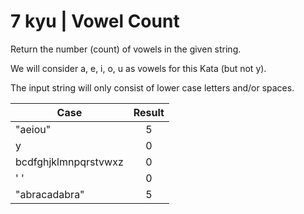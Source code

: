 # 7 kyu | Vowel Count

Return the number (count) of vowels in the given string.

We will consider a, e, i, o, u as vowels for this Kata (but not y).

The input string will only consist of lower case letters and/or spaces.

| Case        | Result           |
| ------------- |:-------------:|
| "aeiou"                           | 5 |
y                          | 0 |
bcdfghjklmnpqrstvwxz                  |0
' '           | 0
"abracadabra"   | 5
